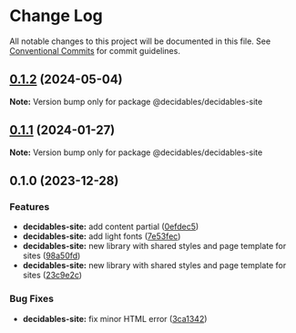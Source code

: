 # Change Log

All notable changes to this project will be documented in this file.
See [Conventional Commits](https://conventionalcommits.org) for commit guidelines.

## [0.1.2](https://github.com/decidables/decidables/compare/@decidables/decidables-site@0.1.1...@decidables/decidables-site@0.1.2) (2024-05-04)

**Note:** Version bump only for package @decidables/decidables-site





## [0.1.1](https://github.com/decidables/decidables/compare/@decidables/decidables-site@0.1.0...@decidables/decidables-site@0.1.1) (2024-01-27)

**Note:** Version bump only for package @decidables/decidables-site





## 0.1.0 (2023-12-28)


### Features

* **decidables-site:** add content partial ([0efdec5](https://github.com/decidables/decidables/commit/0efdec516109ff1b3c599c3d117b100b02322d30))
* **decidables-site:** add light fonts ([7e53fec](https://github.com/decidables/decidables/commit/7e53feccbe8a0c2cad65bc0a03e5cae10b44a310))
* **decidables-site:** new library with shared styles and page template for sites ([98a50fd](https://github.com/decidables/decidables/commit/98a50fd2ab7fcfef2653e50b83aa9ad944b9a4db))
* **decidables-site:** new library with shared styles and page template for sites ([23c9e2c](https://github.com/decidables/decidables/commit/23c9e2cf662057b465fb7c1ea01e5150e9d63e1d))


### Bug Fixes

* **decidables-site:** fix minor HTML error ([3ca1342](https://github.com/decidables/decidables/commit/3ca13427e887b04165caceb840a94837444cb06d))
